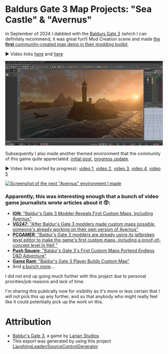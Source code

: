 Baldurs Gate 3 Map Projects: "Sea Castle" & "Avernus"
=======

In September of 2024 I dabbled with the [Baldurs Gate 3](https://baldursgate3.game/) (which I can definitely recommend, it was great fun!) Mod Creation scene and made [the **first** community-created map demo in their modding toolkit](https://www.reddit.com/r/BaldursGate3/comments/1ffuhay/custom_map_created_using_unlocked_toolkit/).

▶️ Video links [here](https://youtu.be/_LOF3d7aLZ0?si=4RnMbY207fOfH1kM) and [here](https://youtu.be/O9uEtt3Ej8M?si=nYYsvqLBhGDUX4O1)

[![Screenshot of the first little castle near the water that I made](./pictures/Screenshot_2024-09-13_140306.png)](https://www.youtube.com/watch?v=_LOF3d7aLZ0)


Subsequently I also made another themed environment that the community of this game quite appreciated: [initial post](https://www.reddit.com/r/BaldursGate3/comments/1fi2l08/avernus_caelidinspired_map_using_the_unlocked/), [progress update](https://www.reddit.com/r/BaldursGate3/comments/1fnn5s8/avernus_caelid_custom_map_mod_progress/).

▶️ Video links (sorted by progress): [video 1](https://www.youtube.com/watch?v=5UoBYo4iJv4), [video 2](https://www.youtube.com/watch?v=X1KwYIs0FbM&), [video 3](https://www.youtube.com/watch?v=Kw-x5eWnPSc), [video 4](https://www.youtube.com/watch?v=wKBkko6KJhA), [video 5](https://www.youtube.com/watch?v=W0hGxIy2xsc)

[![Screenshot of the next "Avernus" environment I made](./pictures/Screenshot_2024-09-23_170312.png)](https://www.youtube.com/watch?v=W0hGxIy2xsc)


### Apparently, this was interesting enough that a bunch of video game journalists wrote articles about it 😲:

- [**IGN**: "Baldur's Gate 3 Modder Reveals First Custom Maps, Including Avernus"](https://www.ign.com/articles/baldurs-gate-3-modder-reveals-first-custom-maps-including-avernus)
- [**VG247**: "After Baldur's Gate 3 modders made custom maps possible, someone's already working on their own version of Avernus"](https://www.vg247.com/baldurs-gate-3-modders-made-custom-maps-possible-someone-working-on-avernus)
- [**PCGAMER**: "Baldur's Gate 3 modders are already using its jailbroken level editor to make the game's first custom maps, including a proof-of-concept level in Hell
"](https://www.pcgamer.com/games/baldurs-gate/baldur-s-gate-3-modders-are-already-using-its-jailbroken-level-editor-to-make-the-game-s-first-custom-maps-including-a-proof-of-concept-level-in-hell/)
- [**Push Square**: "Baldur's Gate 3's First Custom Maps Portend Endless D&D Adventure"](https://www.pushsquare.com/news/2024/09/baldurs-gate-3s-first-custom-maps-portend-endless-dandd-adventure)
- [**Game Rant**: "Baldur's Gate 3 Player Builds Custom Map"](https://gamerant.com/baldurs-gate-3-player-custom-map/)
- And [a bunch more](https://www.google.com/search?q=baldurs+gate+3+custom+maps&sca_esv=60f97cbc684a995f&biw=2047&bih=990&sxsrf=AHTn8zo4V1JYPexw_mX6zbFT606msKi9Tg%3A1743677577671&source=lnt&tbs=cdr%3A1%2Ccd_min%3A9%2F1%2F2024%2Ccd_max%3A9%2F30%2F2024&tbm=nws)...

I did not end up going much further with this project due to personal priorities/job reasons and lack of time.

I'm sharing this publically now for visibility as it's more or less certain that I will not pick this up any further, and so that anybody who might really feel like it could potentially pick up the work on this.

# Attribution
- [Baldur's Gate 3](https://store.steampowered.com/app/1086940/Baldurs_Gate_3/), a game by [Larian Studios](http://larian.com/)
- This export was generated by using this project [LaughingLeader/SourceControlGenerator](https://github.com/LaughingLeader/SourceControlGenerator)
